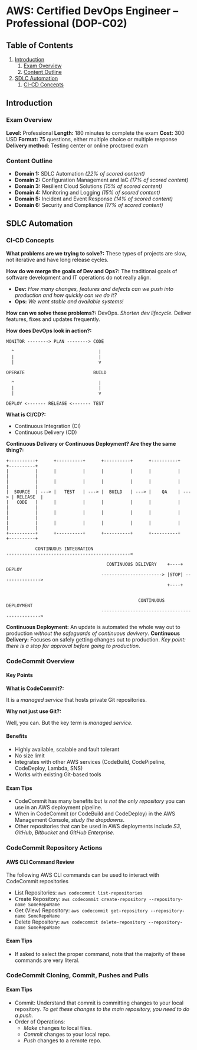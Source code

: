 # AWS: Certified DevOps Engineer – Professional (DOP-C02)

## Table of Contents

1. [Introduction](#introduction)
   1. [Exam Overview](#exam-overview)
   2. [Content Outline](#content-outline)
2. [SDLC Automation](#sdlc-automation)
   1. [CI-CD Concepts](#ci-cd-concepts)

## Introduction

### Exam Overview

**Level:** Professional
**Length:** 180 minutes to complete the exam
**Cost:** 300 USD
**Format:** 75 questions, either multiple choice or multiple response
**Delivery method:** Testing center or online proctored exam

### Content Outline

- **Domain 1:** SDLC Automation _(22% of scored content)_
- **Domain 2:** Configuration Management and IaC _(17% of scored content)_
- **Domain 3:** Resilient Cloud Solutions _(15% of scored content)_
- **Domain 4:** Monitoring and Logging _(15% of scored content)_
- **Domain 5:** Incident and Event Response _(14% of scored content)_
- **Domain 6:** Security and Compliance _(17% of scored content)_

## SDLC Automation

### CI-CD Concepts

**What problems are we trying to solve?:**
These types of projects are slow, not iterative and have long release cycles.

**How do we merge the goals of Dev and Ops?:**
The traditional goals of software development and IT operations do not really align.

- **Dev:** _How many changes, features and defects can we push into production and how quickly can we do it?_
- **Ops:** _We want stable and available systems!_

**How can we solve these problems?:**
DevOps. _Shorten dev lifecycle._ Deliver features, fixes and updates frequently.

**How does DevOps look in action?:**

```
MONITOR --------> PLAN --------> CODE 
                                      
  ^                                |  
  |                                |  
  |                                v  
                                      
OPERATE                          BUILD
                                      
  ^                                |  
  |                                |  
  |                                v  
                                      
DEPLOY <------- RELEASE <------- TEST 
```

**What is CI/CD?:**

- Continuous Integration (CI)
- Continuous Delivery (CD)

**Continuous Delivery or Continuous Deployment? Are they the same thing?:**

```
+----------+      +----------+      +----------+      +----------+      +----------+
|          |      |          |      |          |      |          |      |          |
|          |      |          |      |          |      |          |      |          |
|  SOURCE  | ---> |   TEST   | ---> |  BUILD   | ---> |    QA    | ---> | RELEASE  |
|   CODE   |      |          |      |          |      |          |      |          |
|          |      |          |      |          |      |          |      |          |
|          |      |          |      |          |      |          |      |          |
+----------+      +----------+      +----------+      +----------+      +----------+
                                                                                    
           CONTINUOUS INTEGRATION                                                   
----------------------------------------------->                                    
                                                                                    
                                      CONTINUOUS DELIVERY    +----+      DEPLOY     
                                    -----------------------> |STOP| --------------->
                                                             +----+                 
                                                                                    
                                                                                    
                                                  CONTINUOUS DEPLOYMENT             
                                    ----------------------------------------------->
```

**Continuous Deployment:** An update is automated the whole way out to production _without the safeguards of continuous devivery_.
**Continuous Delivery:** Focuses on safely getting changes out to production. _Key point: there is a stop for approval before going to production_.

### CodeCommit Overview

#### Key Points

**What is CodeCommit?:**

It is a _managed service_ that hosts private Git repositories.

**Why not just use Git?:**

Well, you can. But the key term is _managed service_.

#### Benefits

- Highly available, scalable and fault tolerant
- No size limit
- Integrates with other AWS services (CodeBuild, CodePipeline, CodeDeploy, Lambda, SNS)
- Works with existing Git-based tools

#### Exam Tips

- CodeCommit has many benefits but _is not the only repository_ you can use in an AWS deployment pipeline.
- When in CodeCommit (or CodeBuild and CodeDeploy) in the AWS Management Console, _study the dropdowns_.
- Other repositories that can be used in AWS deployments include _S3_, _GitHub_, _Bitbucket_ and _GitHub Enterprise_.

### CodeCommit Repository Actions

#### AWS CLI Command Review

The following AWS CLI commands can be used to interact with CodeCommit repositories

- List Repositories: `aws codecommit list-repositories`
- Create Repository: `aws codecommit create-repository --repository-name SomeRepoName`
- Get (View) Repository: `aws codecommit get-repository --repository-name SomeRepoName`
- Delete Repository: `aws codecommit delete-repository --repository-name SomeRepoName`

#### Exam Tips

- If asked to select the proper command, note that the majority of these commands are very literal.

### CodeCommit Cloning, Commit, Pushes and Pulls

#### Exam Tips

- Commit: Understand that commit is committing changes to your local repository. _To get these changes to the main repository, you need to do a push._
- Order of Operations:
    - _Make_ changes to local files.
    - _Commit_ changes to your local repo.
    - _Push_ changes to a remote repo.
